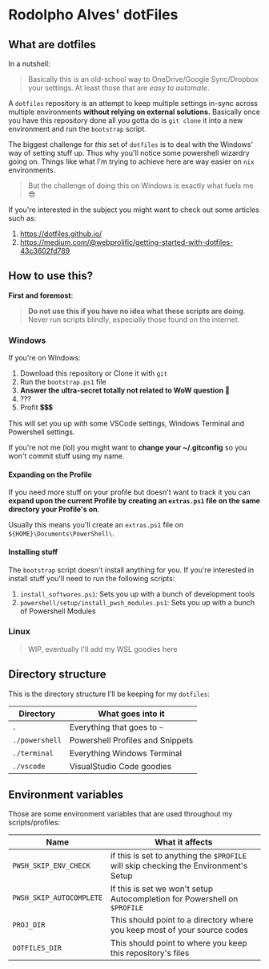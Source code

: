 # Rodolpho Alves' dotFiles

## What are dotfiles

In a nutshell:

> Basically this is an old-school way to OneDrive/Google Sync/Dropbox your settings. At least those that are *easy to automate*.

A `dotfiles` repository is an attempt to keep multiple settings in-sync across multiple environments **without relying on external solutions.** Basically once you have this repository done all you gotta do is `git clone` it into a new environment and run the `bootstrap` script.

The biggest challenge for *this* set of `dotfiles` is to deal with the Windows' way of setting stuff up. Thus why you'll notice some powershell wizardry going on. Things like what I'm trying to achieve here are way easier on `nix` environments.

> But the challenge of doing this on Windows is exactly what fuels me 😎

If you're interested in the subject you might want to check out some articles such as:

1. https://dotfiles.github.io/
2. https://medium.com/@webprolific/getting-started-with-dotfiles-43c3602fd789

## How to use this?

**First and foremost**:

> **Do not use this if you have no idea what these scripts are doing**. Never run scripts blindly, especially those found on the internet.


### Windows

If you're on Windows:

1. Download this repository or Clone it with `git`
2. Run the `bootstrap.ps1` file
3. **Answer the ultra-secret totally not related to WoW question 🐔**
4. ???
5. Profit 💲💲💲

This will set you up with some VSCode settings, Windows Terminal and Powershell settings.

If you're not me (lol) you might want to **change your ~/.gitconfig** so you won't commit stuff using my name.

#### Expanding on the Profile

If you need more stuff on your profile but doesn't want to track it you can **expand upon the current Profile by creating an `extras.ps1` file on the same directory your Profile's on**.

Usually this means you'll create an `extras.ps1` file on `${HOME}\Documents\PowerShell\`.

#### Installing stuff

The `bootstrap` script doesn't install anything for you. If you're interested in install stuff you'll need to run the following scripts:

1. `install_softwares.ps1`: Sets you up with a bunch of development tools
2. `powershell/setup/install_pwsh_modules.ps1`: Sets you up with a bunch of Powershell Modules

### Linux

> WIP, eventually I'll add my WSL goodies here

## Directory structure

This is the directory structure I'll be keeping for my `dotfiles`:

| Directory      | What goes into it                |
| -------------- | -------------------------------- |
| `.`            | Everything that goes to `~`      |
| `./powershell` | Powershell Profiles and Snippets |
| `./terminal`   | Everything Windows Terminal      |
| `./vscode`     | VisualStudio Code goodies        |

## Environment variables

Those are some environment variables that are used throughout my scripts/profiles:

| Name                     | What it affects                                                                      |
| ------------------------ | ------------------------------------------------------------------------------------ |
| `PWSH_SKIP_ENV_CHECK`    | if this is set to anything the `$PROFILE` will skip checking the Environment's Setup |
| `PWSH_SKIP_AUTOCOMPLETE` | If this is set we won't setup Autocompletion for Powershell on `$PROFILE`            |
| `PROJ_DIR`               | This should point to a directory where you keep most of your source codes            |
| `DOTFILES_DIR`           | This should point to where you keep this repository's files                          |
